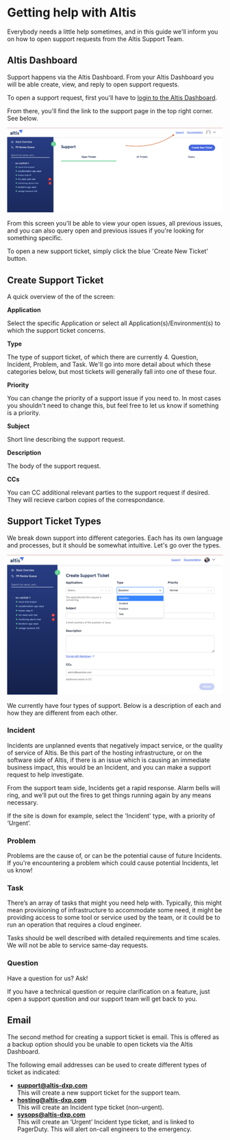 # Getting help with Altis

Everybody needs a little help sometimes, and in this guide we'll inform you on how to open support requests from the Altis Support Team. 

## Altis Dashboard

Support happens via the Altis Dashboard. From your Altis Dashboard you will be able create, view, and reply to open support requests. 

To open a support request, first you'll have to [login to the Altis Dashboard](dashboard.altis-dxp.com/).

From there, you'll find the link to the support page in the top right corner. See below.

![Altis Dashboard support link](./assets/altis-support-button.png)

From this screen you'll be able to view your open issues, all previous issues, and you can also query open and previous issues if you're looking for something specific. 

To open a new support ticket, simply click the blue 'Create New Ticket' button.

## Create Support Ticket

A quick overview of the of the screen: 

**Application**

Select the specific Application or select all Application(s)/Environment(s) to which the support ticket concerns.

**Type**

The type of support ticket, of which there are currently 4. Question, Incident, Problem, and Task. We'll go into more detail about which these categories below, but most tickets will generally fall into one of these four. 

**Priority**

You can change the priority of a support issue if you need to. In most cases you shouldn't need to change this, but feel free to let us know if something is a priority.

**Subject**

Short line describing the support request.

**Description**

The body of the support request.

**CCs**

You can CC additional relevant parties to the support request if desired. They will recieve carbon copies of the correspondance.

## Support Ticket Types

We break down support into different categories. Each has its own language and processes, but it should be somewhat intuitive. Let's go over the types.

![Altis Dashboard Create Support Ticket page, Question selected in Type dropdown menu](./assets/altis-support-type.png)

We currently have four types of support. Below is a description of each and how they are different from each other.

### Incident

Incidents are unplanned events that negatively impact service, or the quality of service of Altis. Be this part of the hosting infrastructure, or on the software side of Altis, if there is an issue which is causing an immediate business impact, this would be an Incident, and you can make a support request to help investigate.

From the support team side, Incidents get a rapid response. Alarm bells will ring, and we’ll put out the fires to get things running again by any means necessary.

If the site is down for example, select the 'Incident' type, with a priority of ‘Urgent’.

### Problem

Problems are the cause of, or can be the potential cause of future Incidents. If you're encountering a problem which could cause potential Incidents, let us know!

### Task 

There’s an array of tasks that might you need help with. Typically, this might mean provisioning of infrastructure to accommodate some need, it might be providing access to some tool or service used by the team, or it could be to run an operation that requires a cloud engineer. 

Tasks should be well described with detailed requirements and time scales. We will not be able to service same-day requests.

### Question

Have a question for us? Ask!

If you have a technical question or require clarification on a feature, just open a support question and our support team will get back to you.

## Email

The second method for creating a support ticket is email. This is offered as a backup option should you be unable to open tickets via the Altis Dashboard.

The following email addresses can be used to create different types of ticket as indicated:


- **support@altis-dxp.com**<br />
   This will create a new support ticket for the support team.
- **hosting@altis-dxp.com**<br />
   This will create an Incident type ticket (non-urgent).
- **sysops@altis-dxp.com**<br />
   This will create an ‘Urgent’ Incident type ticket, and is linked to PagerDuty. This will alert on-call engineers to the emergency. 
